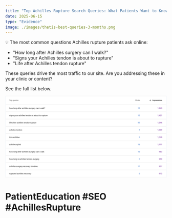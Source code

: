 ```yaml
---
title: "Top Achilles Rupture Search Queries: What Patients Want to Know"
date: 2025-06-15
type: "Evidence"
image: ./images/thetis-best-queries-3-months.png
---
```


💡 The most common questions Achilles rupture patients ask online:

- "How long after Achilles surgery can I walk?"
- "Signs your Achilles tendon is about to rupture"
- "Life after Achilles tendon rupture"

These queries drive the most traffic to our site. Are you addressing these in your clinic or content?

See the full list below.

![Top Queries](./images/thetis-best-queries-3-months.png)

# PatientEducation #SEO #AchillesRupture
